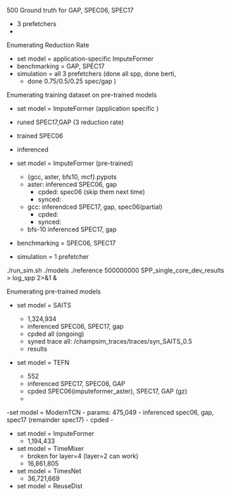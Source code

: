 500 Ground truth for GAP, SPEC06, SPEC17
- 3 prefetchers
-
Enumerating Reduction Rate
- set model = application-specific ImputeFormer
- benchmarking = GAP, SPEC17
- simulation = all 3 prefetchers (done all spp, done berti,
	- done 0.75/0.5/0.25 spec/gap )

Enumerating training dataset on pre-trained models
- set model = ImputeFormer (application specific	)
- runed SPEC17,GAP (3 reduction rate)
- trained SPEC06 
- inferenced

- set model = ImputeFormer (pre-trained)
	- {gcc, aster, bfs10, mcf}.pypots	
	- aster: inferenced  SPEC06, gap
		- cpded: spec06 (skip them next time)
		- synced:
	- gcc: inferendced SPEC17, gap, spec06(partial)
		- cpded:
		- synced:
	- bfs-10 inferenced SPEC17, gap


- benchmarking = SPEC06, SPEC17
- simulation = 1 prefetcher

./run_sim.sh ./models ./reference 500000000 SPP_single_core_dev_results > log_spp 2>&1 &

Enumerating pre-trained models
- set model = SAITS
	- 1,324,934
	- inferenced SPEC06, SPEC17, gap
	- cpded all (ongoing)
	- syned trace all: /champsim_traces/traces/syn_SAITS_0.5
	- results
	
- set model = TEFN
	- 552
	- inferenced SPEC17, SPEC06, GAP
	- cpded SPEC06(imputeformer_aster), SPEC17, GAP (gz)
	- 

-set model = ModernTCN
	- params:  475,049
	- inferenced spec06, gap, spec17 (remainder spec17)
	- cpded
	- 
- set model = ImputeFormer 
	- 1,194,433
- set model = TimeMixer
	- broken for layer=4 (layer=2 can work)
	- 16,861,805
- set model = TimesNet
	- 36,721,669
- set model = ReuseDist
<!--stackedit_data:
eyJoaXN0b3J5IjpbLTEyMTQ2NDE2MTgsLTEwNDQ3MjYxMjQsMj
AyNDA1OTczOCwxMzU3NzE4MDksLTE5NTE3NDk2MjksNjEyNTI2
NTQzLDEzODA2MTI3NDksNDcxOTMxNDA0LDE3OTk0MDE4MTQsNj
c2MjgxNTY0LC0xODA2MzE0NDU4LDE3MzUzNDMyNjUsMjA3MzY2
NDAwOCwtMTE2NTk1NjA2MCwtMTU4OTk4NDI4NCwzNTYyOTEwND
MsLTExMjA4MDA1NTgsLTI2Mjg5MDY4NiwtMTQ5ODQ2NTk4MCwt
MTYzODA0NTU5M119
-->